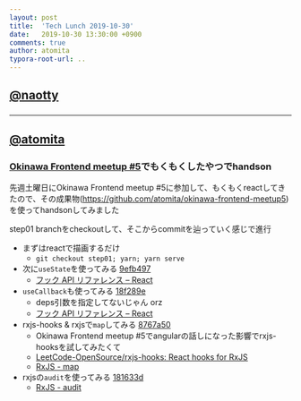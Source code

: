```yaml
---
layout: post
title:  'Tech Lunch 2019-10-30'
date:   2019-10-30 13:30:00 +0900
comments: true
author: atomita
typora-root-url: ..
---
```


## [@naotty](https://github.com/naotty)

### 

----

## [@atomita](https://github.com/atomita)

### [Okinawa Frontend meetup #5](https://okinawa-frontend.doorkeeper.jp/events/98291)でもくもくしたやつでhandson

先週土曜日にOkinawa Frontend meetup #5に参加して、もくもくreactしてきたので、その成果物(https://github.com/atomita/okinawa-frontend-meetup5)を使ってhandsonしてみました  

step01 branchをcheckoutして、そこからcommitを辿っていく感じで進行

- まずはreactで描画するだけ
  - `git checkout step01; yarn; yarn serve`
- 次に`useState`を使ってみる
[9efb497](https://github.com/atomita/okinawa-frontend-meetup5/commit/9efb497bd185f4b81f84ad7db4c5ca655b9f578a)
  - [フック API リファレンス – React](https://ja.reactjs.org/docs/hooks-reference.html#usestate)
- `useCallback`も使ってみる
[18f289e](https://github.com/atomita/okinawa-frontend-meetup5/commit/18f289e31306bb9a9fc18915bbb5e7d478e2faab)
  - deps引数を指定してないじゃん orz
  - [フック API リファレンス – React](https://ja.reactjs.org/docs/hooks-reference.html#usecallback)
- rxjs-hooks & rxjsで`map`してみる
[8767a50](https://github.com/atomita/okinawa-frontend-meetup5/commit/8767a507468a1d42b7c7fd3446fc509d6f913c05)
  - Okinawa Frontend meetup #5でangularの話しになった影響でrxjs-hooksを試してみたくて
  - [LeetCode-OpenSource/rxjs-hooks: React hooks for RxJS](https://github.com/LeetCode-OpenSource/rxjs-hooks)
  - [RxJS - map](https://rxjs-dev.firebaseapp.com/api/operators/map)
- rxjsの`audit`を使ってみる
[181633d](https://github.com/atomita/okinawa-frontend-meetup5/commit/181633da52d7075bca5dd163365ca7e89e77dfdc#diff-19158d46383cce13d12a722303997200)
  - [RxJS - audit](https://rxjs-dev.firebaseapp.com/api/operators/audit)
